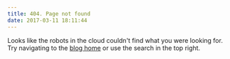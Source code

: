 ```yaml
---
title: 404. Page not found
date: 2017-03-11 18:11:44
---
```

Looks like the robots in the cloud couldn't find what you were looking for. Try navigating to the <a href="/">blog home</a> or use the search in the top right.